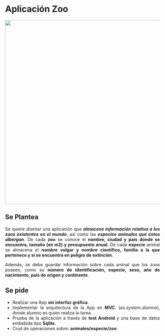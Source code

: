 <div align="justify">

# Aplicación Zoo

<div align="center">
  <img src="https://m.media-amazon.com/images/I/91-iku+OfDL._SL1500_.jpg" width="600px" >
</div>

## Se Plantea

  Se quiere diseñar una aplicación  que ___almacene información relativa a los zoos existentes en el mundo___, así como las ___especies animales que éstos albergan___. De cada __zoo__ se conoce el __nombre, ciudad y país donde se encuentra, tamaño (en m2) y presupuesto anual__. De cada __especie__ animal se almacena el __nombre vulgar y nombre científico, familia a la que pertenece y si se encuentra en peligro de extinción__.

  Además, se debe guardar información sobre cada animal que los zoos poseen, como su __número de identificación, especie, sexo, año de nacimiento, país de origen y continente__.


## Se pide

  - Realizar una App __sin interfaz gráfica__.
  - Implementar la arquitectura de la App en __MVC__. (_es.system.alumno_), donde alumno es quien realiza la tarea.
  - Prueba de la aplicación a través de __test Android__ y una base de datos embebida tipo __Sqlite__.
  - Crud de operaciones sobre: __animales/especie/zoo__.

</div>
